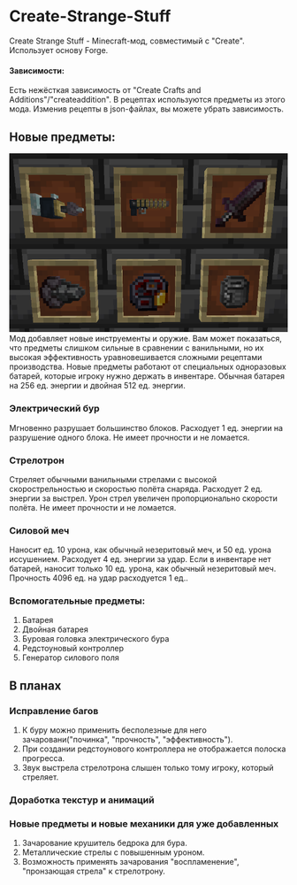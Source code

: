 # Create-Strange-Stuff
Create Strange Stuff - Minecraft-мод, совместимый с "Create". Использует основу Forge.
#### Зависимости:
Есть нежёсткая зависимость от "Create Crafts and Additions"/"createaddition". В рецептах используются предметы
из этого мода. Изменив рецепты в json-файлах, вы можете убрать зависимость.
## Новые предметы:
<img width="876" alt="items" src="https://github.com/ChancellorIkseew/Create-Strange-Stuff/blob/main/dev/items.png">
Мод добавляет новые инструементы и оружие. Вам может показаться, что предметы слишком сильные в сравнении с
ванильными, но их высокая эффективность уравновешивается сложными рецептами производства. Новые предметы
работают от специальных одноразовых батарей, которые игроку нужно держать в инвентаре. Обычная батарея на 256
ед. энергии и двойная 512 ед. энергии.

### Электрический бур
Мгновенно разрушает большинство блоков. Расходует 1 ед. энергии на разрушение одного блока. Не имеет прочности
и не ломается. 
### Стрелотрон
Стреляет обычными ванильными стрелами с высокой скорострельностью и скоростью полёта снаряда. Расходует 2 ед.
энергии за выстрел. Урон стрел увеличен пропорционально скорости полёта. Не имеет прочности и не ломается.
### Силовой меч
Наносит ед. 10 урона, как обычный незеритовый меч, и 50 ед. урона иссушением. Расходует 4 ед. энергии за удар.
Если в инвентаре нет батарей, наносит только 10 ед. урона, как обычный незеритовый меч. Прочность 4096 ед. на
удар расходуется 1 ед..
### Вспомогательные предметы:
1) Батарея
2) Двойная батарея
3) Буровая головка электрического бура
4) Редстоуновый контроллер
5) Генератор силового поля

## В планах
### Исправление багов
1) К буру можно применить бесполезные для него зачаровани("починка", "прочность", "эффективность").
2) При создании редстоунового контроллера не отображается полоска прогресса.
3) Звук выстрела стрелотрона слышен только тому игроку, который стреляет.
### Доработка текстур и анимаций
### Новые предметы и новые механики для уже добавленных
1) Зачарование крушитель бедрока для бура.
2) Металлические стрелы с повышенным уроном.
3) Возможность применять зачарования "воспламенение", "пронзающая стрела" к стрелотрону.
